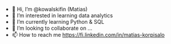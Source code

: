 - 👋 Hi, I’m @kowalskifin (Matias)
- 👀 I’m interested in learning data analytics 
- 🌱 I’m currently learning Python & SQL
- 💞️ I’m looking to collaborate on ...
- 📫 How to reach me https://fi.linkedin.com/in/matias-korpisalo

<!---
kowalskifin/kowalskifin is a ✨ special ✨ repository because its `README.md` (this file) appears on your GitHub profile.
You can click the Preview link to take a look at your changes.
--->
